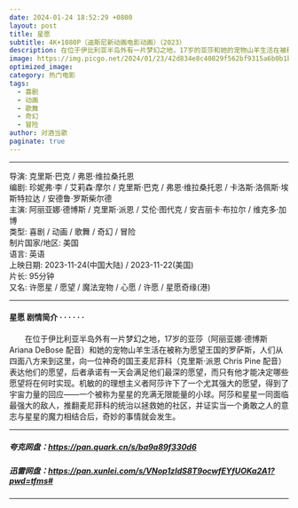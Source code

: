 ```yaml
---
date: 2024-01-24 18:52:29 +0800
layout: post
title: 星愿
subtitle: 4K+1080P（迪斯尼新动画电影动画）（2023）
description: 在位于伊比利亚半岛外有一片梦幻之地，17岁的亚莎和她的宠物山羊生活在被称为愿望王国的罗萨斯，人们从四面八方来到这里，向一位神奇的国王麦尼菲科表达他们的愿望，后者承诺有一天会满足他们最深的愿望...
image: https://img.picgo.net/2024/01/23/42d834e8c40829f562bf9315a6b0b1bac1fba4ca0da66666.webp
optimized_image:
category: 热门电影
tags:
  - 喜剧
  - 动画
  - 歌舞
  - 奇幻
  - 冒险
author: 对酒当歌
paginate: true
---
```


---

导演: 克里斯·巴克 / 弗恩·维拉桑托恩  
编剧: 珍妮弗·李 / 艾莉森·摩尔 / 克里斯·巴克 / 弗恩·维拉桑托恩 / 卡洛斯·洛佩斯·埃斯特拉达 / 安德鲁·罗斯柴尔德  
主演: 阿丽亚娜·德博斯 / 克里斯·派恩 / 艾伦·图代克 / 安吉丽卡·布拉尔 / 维克多·加博  
类型: 喜剧 / 动画 / 歌舞 / 奇幻 / 冒险  
制片国家/地区: 美国  
语言: 英语  
上映日期: 2023-11-24(中国大陆) / 2023-11-22(美国)  
片长: 95分钟  
又名: 许愿星 / 愿望 / 魔法宠物 / 心愿 / 许愿 / 星愿奇缘(港)  

---

#### 星愿 剧情简介 · · · · · ·

　　在位于伊比利亚半岛外有一片梦幻之地，17岁的亚莎（阿丽亚娜·德博斯 Ariana DeBose 配音）和她的宠物山羊生活在被称为愿望王国的罗萨斯，人们从四面八方来到这里，向一位神奇的国王麦尼菲科（克里斯·派恩 Chris Pine 配音）表达他们的愿望，后者承诺有一天会满足他们最深的愿望，而只有他才能决定哪些愿望将在何时实现。机敏的的理想主义者阿莎许下了一个尤其强大的愿望，得到了宇宙力量的回应——一个被称为星星的充满无限能量的小球。阿莎和星星一同面临最强大的敌人，推翻麦尼菲科的统治以拯救她的社区，并证实当一个勇敢之人的意志与星星的魔力相结合后，奇妙的事情就会发生。  

---

##### 夸克网盘：<https://pan.quark.cn/s/ba9a89f330d6>

##### 迅雷网盘：<https://pan.xunlei.com/s/VNop1zIdS8T9ocwfEYfUOKa2A1?pwd=tfms#>

---
